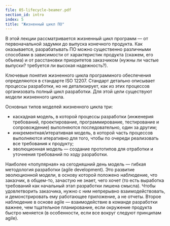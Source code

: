 ```yaml
---
file: 05-lifecycle-beamer.pdf
section_id: intro
index: 5
title: "Жизненный цикл ПО"
---
```


В этой лекции рассматривается жизненный цикл программ — от первоначальной задумки
до выпуска конечного продукта. Как оказывается, разрабатывать ПО можно
существенно различными способами в зависимости от характеристик продукта
(скажем, его объема) и от расстановки приоритетов заказчиком (нужны ли частые выпуски?
требуется ли высокая надежность?).

Ключевые понятия жизненного цикла программного обеспечения определяются
в стандарте ISO 12207. Стандарт детально описывает процессы разработки, но не детализирует,
как из этих процессов организовать полный цикл разработки. Для этой цели существуют
*модели* жизненного цикла.

Основных типов моделей жизненного цикла три:

* каскадная модель, в которой процессы разработки (инженерия требований, проектирование,
  программирование, тестирование и сопровождение) выполняются последовательно,
  один за другим;
* инкрементная/итеративная модель, в которой часть процессов выполняются итеративно
  для того, чтобы по очереди реализовать все требования к продукту;
* эволюционная модель — создание прототипов для отработки и уточнения требований
  по ходу разработки.

Наиболее «популярная» на сегодняшний день модель — гибкая методология разработки
(agile development). Это развитие эволюционной модели, в основу которой положено
наблюдение, что заказчик, в общем-то, зачастую не знает, чего хочет (то есть выработка
требований как начальный этап разработки лишена смысла). Чтобы удовлетворить заказчика,
нужно с ним непрерывно взаимодействовать, и демонстрировать ему работающее приложение,
а не отчеты. Второе наблюдение в основе agile — взаимодействие в команде разработки
важнее, чем тщательное планирование, если окружение продукта быстро меняется
(в особенности, если все вокруг следуют принципам agile).
